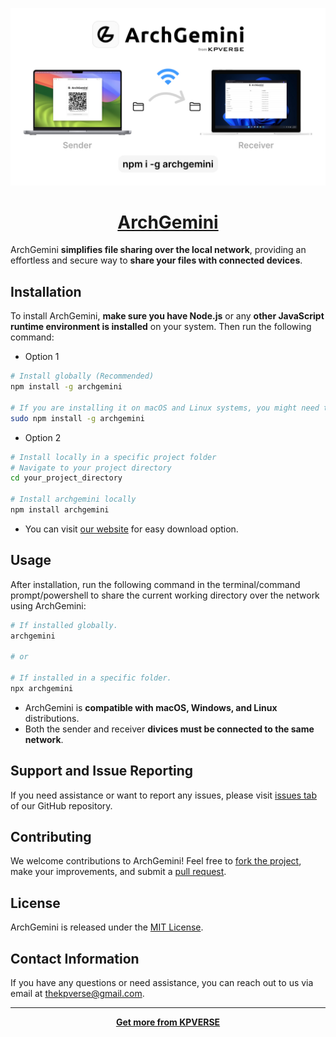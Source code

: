 [![](./front-end/public/archgemini-og.jpg)](https://kpverse.in/archgemini "ArchGemini from KPVERSE")

<h1 align="center"><a href="https://kpverse.in/archgemini">ArchGemini</a></h1>

ArchGemini **simplifies file sharing over the local network**, providing an effortless and secure way to **share your files with connected devices**.

## Installation

To install ArchGemini, **make sure you have Node.js** or any **other JavaScript runtime environment is installed** on your system. Then run the following command:

-   Option 1

```bash
# Install globally (Recommended)
npm install -g archgemini

# If you are installing it on macOS and Linux systems, you might need to use sudo
sudo npm install -g archgemini
```

-   Option 2

```bash
# Install locally in a specific project folder
# Navigate to your project directory
cd your_project_directory

# Install archgemini locally
npm install archgemini
```

-   You can visit [our website](https://kpverse.in/archgemini) for easy download option.

## Usage

After installation, run the following command in the terminal/command prompt/powershell to share the current working directory over the network using ArchGemini:

```bash
# If installed globally.
archgemini

# or

# If installed in a specific folder.
npx archgemini
```

-   ArchGemini is **compatible with macOS, Windows, and Linux** distributions.
-   Both the sender and receiver **divices must be connected to the same network**.

## Support and Issue Reporting

If you need assistance or want to report any issues, please visit [issues tab](https://github.com/kpverse/archgemini/issues) of our GitHub repository.

## Contributing

We welcome contributions to ArchGemini! Feel free to [fork the project](https://github.com/kpverse/ArchGemini/fork), make your improvements, and submit a [pull request](https://github.com/kpverse/ArchGemini/pulls).

## License

ArchGemini is released under the [MIT License](./LICENSE).

## Contact Information

If you have any questions or need assistance, you can reach out to us via email at [thekpverse@gmail.com](mailto:thekpverse@gmail.com).

---

<div align="center"><strong><a href="https://kpverse.in">Get more from KPVERSE</a></strong></div>
